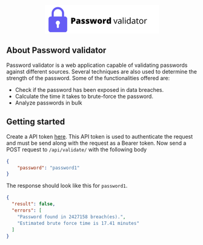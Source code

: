 <p align="center"><a href="https://passwordvalidator.niekvanleeuwen.nl" target="_blank"><img src="https://raw.githubusercontent.com/niekvleeuwen/password-validator/master/public/img/logo.svg" width="300"></a></p>

## About Password validator

Password validator is a web application capable of validating passwords against different sources. Several techniques are also used to determine the strength of the password. Some of the functionalities offered are:

- Check if the password has been exposed in data breaches. 
- Calculate the time it takes to brute-force the password.
- Analyze passwords in bulk

## Getting started

Create a API token [here](https://passwordvalidator.niekvanleeuwen.nl). This API token is used to authenticate the request and must be send along with the request as a Bearer token. Now send a POST request to `/api/validate/` with the following body

```json
{
	"password": "password1"
}
```

The response should look like this for `password1`.

```json
{
  "result": false,
  "errors": [
    "Password found in 2427158 breach(es).",
    "Estimated brute force time is 17.41 minutes"
  ]
}
```


